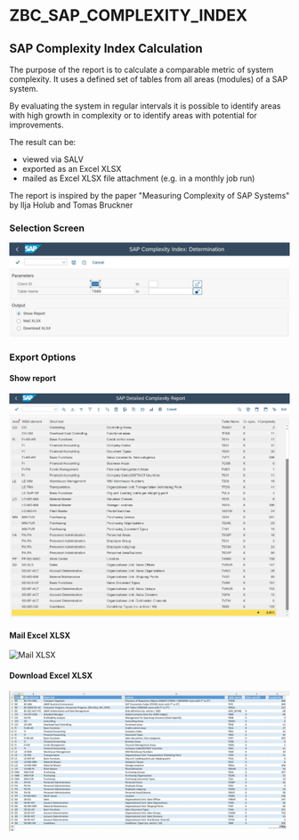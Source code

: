 # ZBC_SAP_COMPLEXITY_INDEX

## SAP Complexity Index Calculation

The purpose of the report is to calculate a comparable metric
of system complexity. It uses a defined set of tables from all
areas (modules) of a SAP system.

By evaluating the system in regular intervals it is possible
to identify areas with high growth in complexity or to identify
areas with potential for improvements.

The result can be:
  - viewed via SALV
  - exported as an Excel XLSX
  - mailed as Excel XLSX file attachment (e.g. in a monthly job run)

The report is inspired by the paper
"Measuring Complexity of SAP Systems" by Ilja Holub and Tomas Bruckner

### Selection Screen
<img src="selection_screen.jpg" alt="Selection Screen" />

### Export Options
#### Show report
<img src="output_salv.jpg" alt="Output SALV" />

#### Mail Excel XLSX
<img src="mail_xlsx.jpg" alt="Mail XLSX" />

#### Download Excel XLSX
<img src="download_xlsx.jpg" alt="Download XLSX" />
